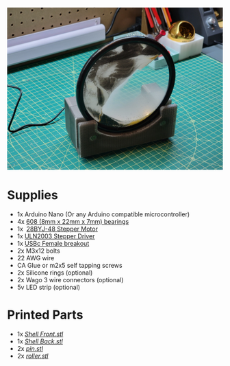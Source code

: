 ![](https://github.com/wingfieldjeff/sand_turner/blob/main/images/sand_turner.jpg)
# Supplies
-  1x Arduino Nano (Or any Arduino compatible microcontroller)
-  4x [608 (8mm x 22mm x 7mm) bearings](https://www.amazon.com/%EF%BC%BB10-Pack%EF%BC%BD-608-Ball-Bearings/dp/B08XVFSZTF?crid=18RL5GU4B9PTV&dib=eyJ2IjoiMSJ9.cDCFSSZO25t7JZQqLsFiI4dI0ch9in_r_OramH59qAMDkM7iz472v4pCSNwHxceKOlWN6lrhS-S3-c7zDlWrzALVI8nVhPOd6Fa7yleE2Vdofb463KyvANPwt1lPdTnG6uYLQ-TWrz4YTMHC9Cw7WXNmF9wLj0HDfWaJCWHdM_h3HKbwu2uW6kkAq0ciH7CSyEwkodNRCZ4lFlgkRi-Qe2x5uM8qYUpilbw3_zqmPFk.7qmof2PuQ6S6J2oQgvPp_-Io_poqOTDvoRdeU5JWmds&dib_tag=se&keywords=bearings&qid=1740413160&sprefix=bearingf%2Caps%2C151&sr=8-11&th=1)
-  1x  [28BYJ-48 Stepper Motor](https://www.amazon.com/ELEGOO-28BYJ-48-ULN2003-Stepper-Arduino/dp/B01CP18J4A?crid=2ELA3TY34RIJK&dib=eyJ2IjoiMSJ9.6bwZgnYtcN_NH0492YUVI0YuwQASAQpiRezWZMpccTs6E90iUkInCfoSVWh9slRMTybzi_XU6aC-7NHUmJrIhy7P4vslPeScOM04TV8BCAoRL4q_keTYwpyv_RV1yoCVIjH4EqDFLPiv1qkgfSJsvyFHVajqPetA9HQChSZqDDBaCl9LtIX6Rzv7nynXy1wRR0Fc4DeAqEjz8CbCV3WWdFYQu1t5gec_ZYzX06L9kcU.bmW1JHCv_KybTVJHVBBSQ9g1H2hp9jqPmkZiaO5DmBg&dib_tag=se&keywords=stepper+motor&qid=1740411662&sprefix=stepper+%2Caps%2C166&sr=8-4)
-  1x  [ULN2003 Stepper Driver](https://www.amazon.com/ELEGOO-28BYJ-48-ULN2003-Stepper-Arduino/dp/B01CP18J4A?crid=2ELA3TY34RIJK&dib=eyJ2IjoiMSJ9.6bwZgnYtcN_NH0492YUVI0YuwQASAQpiRezWZMpccTs6E90iUkInCfoSVWh9slRMTybzi_XU6aC-7NHUmJrIhy7P4vslPeScOM04TV8BCAoRL4q_keTYwpyv_RV1yoCVIjH4EqDFLPiv1qkgfSJsvyFHVajqPetA9HQChSZqDDBaCl9LtIX6Rzv7nynXy1wRR0Fc4DeAqEjz8CbCV3WWdFYQu1t5gec_ZYzX06L9kcU.bmW1JHCv_KybTVJHVBBSQ9g1H2hp9jqPmkZiaO5DmBg&dib_tag=se&keywords=stepper+motor&qid=1740411662&sprefix=stepper+%2Caps%2C166&sr=8-4)
-  1x [USBc Female breakout](https://www.amazon.com/Cermant-Breakout-Serial-Connector-Converter/dp/B0CB2VFJ54?crid=HJYWZ321WYWR&dib=eyJ2IjoiMSJ9.V0VvXGB7bPvgM5eOvKUKrYrQ3DMt2lLP7Pa90M8P7QJI9kfU41Muc_pVcJa6PD33tKB-VqXPe3JEiv7mBBosScBQvw0dK7O_nELsT5-RWEH9yMfB2Tlk-f_SlEb563x3Y8Pefhap1BKGiSsEoczuQD_4voyyVRv7lTVhB0DvycwEOw9bnQwHjtlSDciHNPBY6JutgLA-3Y6kUFqyXXaGagM_rVnADJKejgcCQZRmvD8.6PyCiYcuWt2o-6cAf5jU_VWyrftBI-6JRuuEgae9zQM&dib_tag=se&keywords=usb+breakout+board&qid=1740411875&sprefix=usbc+break%2Caps%2C159&sr=8-13)
-  2x M3x12 bolts
-  22 AWG wire
-  CA Glue or m2x5 self tapping screws
-  2x Silicone rings (optional)
-  2x Wago 3 wire connectors (optional) 
-  5v LED strip (optional)
# Printed Parts
- 1x [*Shell Front.stl*](https://github.com/wingfieldjeff/sand_turner/blob/main/cad/Shell%20Front.stl)
- 1x [*Shell Back.stl*](https://github.com/wingfieldjeff/sand_turner/blob/main/cad/Shell%20Back.stl)
- 2x [*pin.stl*](https://github.com/wingfieldjeff/sand_turner/blob/main/cad/pin.stl)
- 2x [*roller.stl*](https://github.com/wingfieldjeff/sand_turner/blob/main/cad/roller.stl)
  
